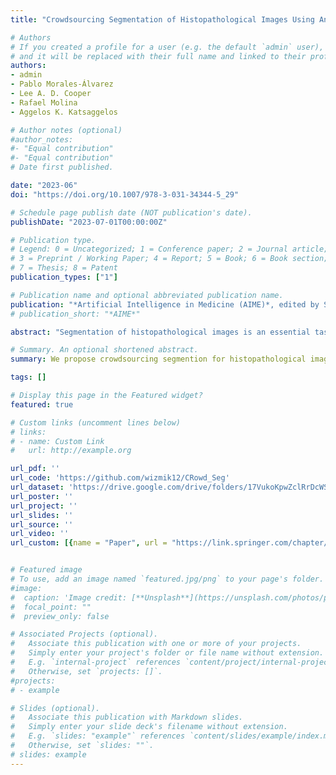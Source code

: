 ```yaml
---
title: "Crowdsourcing Segmentation of Histopathological Images Using Annotations Provided by Medical Students"

# Authors
# If you created a profile for a user (e.g. the default `admin` user), write the username (folder name) here 
# and it will be replaced with their full name and linked to their profile.
authors:
- admin
- Pablo Morales-Álvarez
- Lee A. D. Cooper
- Rafael Molina
- Aggelos K. Katsaggelos

# Author notes (optional)
#author_notes:
#- "Equal contribution"
#- "Equal contribution"
# Date first published.

date: "2023-06"
doi: "https://doi.org/10.1007/978-3-031-34344-5_29"

# Schedule page publish date (NOT publication's date).
publishDate: "2023-07-01T00:00:00Z"

# Publication type.
# Legend: 0 = Uncategorized; 1 = Conference paper; 2 = Journal article;
# 3 = Preprint / Working Paper; 4 = Report; 5 = Book; 6 = Book section;
# 7 = Thesis; 8 = Patent
publication_types: ["1"]

# Publication name and optional abbreviated publication name.
publication: "*Artificial Intelligence in Medicine (AIME)*, edited by Springer, Portoroz (Slovenia), June 2023, pp. 245-249"
# publication_short: "*AIME*"

abstract: "Segmentation of histopathological images is an essential task for cancer diagnosis and prognosis in computational pathology. Unfortunately, Machine Learning (ML) techniques need large labeled datasets to train accurate segmentation algorithms that generalize well. A possible solution to alleviate this burden is crowdsourcing, which distributes the effort of labeling among a group of (non-expert) individuals. The bias and noise from less experienced annotators may hamper the performance of machine learning techniques. So far, crowdsourcing approaches in ML leveraging these noisy labels achieve promising results in classification. However, crowdsourcing segmentation is still a challenge in histopathological images. This paper presents a novel crowdsourcing approach to the segmentation of Triple Negative Breast Cancer images. Our method is based on the UNet architecture incorporating a pre-trained ResNet-34 as a backbone. The noisy behavior of the annotators is modeled with a coupled network. Our methodology is validated on a real-world dataset annotated by medical students, where five classes are distinguished. The results show that our method with crowd labels achieves a high level of accuracy in segmentation (DICE: 0.7578), outperforming the well-known STAPLE (DICE: 0.7039) and close to the segmentation model using expert labels (DICE: 0.7723). In conclusion, the initial results of our work suggest that crowdsourcing is a feasible approach to segmentation in histopathological images https://github.com/wizmik12/CRowd_Seg."

# Summary. An optional shortened abstract.
summary: We propose crowdsourcing segmention for histopathological images. 

tags: []

# Display this page in the Featured widget?
featured: true

# Custom links (uncomment lines below)
# links:
# - name: Custom Link
#   url: http://example.org

url_pdf: ''
url_code: 'https://github.com/wizmik12/CRowd_Seg'
url_dataset: 'https://drive.google.com/drive/folders/17VukoKpwZclRrDcWSK1aYd_lPeqWNM8N?usp=sharing='
url_poster: ''
url_project: ''
url_slides: ''
url_source: ''
url_video: ''
url_custom: [{name = "Paper", url = "https://link.springer.com/chapter/10.1007/978-3-031-34344-5_29"}]


# Featured image
# To use, add an image named `featured.jpg/png` to your page's folder. 
#image:
#  caption: 'Image credit: [**Unsplash**](https://unsplash.com/photos/pLCdAaMFLTE)'
#  focal_point: ""
#  preview_only: false

# Associated Projects (optional).
#   Associate this publication with one or more of your projects.
#   Simply enter your project's folder or file name without extension.
#   E.g. `internal-project` references `content/project/internal-project/index.md`.
#   Otherwise, set `projects: []`.
#projects:
# - example

# Slides (optional).
#   Associate this publication with Markdown slides.
#   Simply enter your slide deck's filename without extension.
#   E.g. `slides: "example"` references `content/slides/example/index.md`.
#   Otherwise, set `slides: ""`.
# slides: example
---
```

